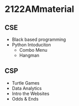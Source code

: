 # 2122AMmaterial
## CSE
 - Black based programming 
 - Python Intoduciton 
   - Combo Menu
   - Hangman
## CSP
- Turtle Games
- Data Analytics
- Intro the Websites
- Odds & Ends

